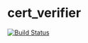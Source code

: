 # cert_verifier
[![Build Status](https://travis-ci.org/DanilKovalev/cert_verifier.svg?branch=master)](https://travis-ci.org/DanilKovalev/cert_verifier)
